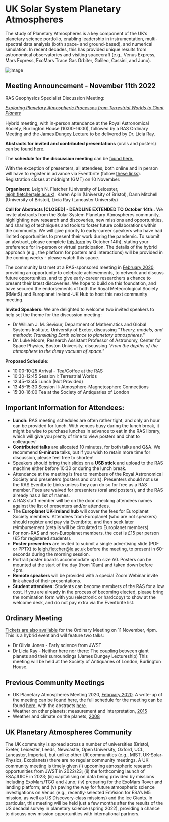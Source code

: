 # UK Solar System Planetary Atmospheres

The study of Planetary Atmospheres is a key component of the UK’s planetary science portfolio, enabling leadership in instrumentation, multi-spectral data analysis (both space- and ground-based), and numerical simulation.  In recent decades, this has provided unique results from astronomical observatories and visiting spacecraft (e.g., Venus Express, Mars Express, ExoMars Trace Gas Orbiter, Galileo, Cassini, and Juno).  

![image](https://user-images.githubusercontent.com/4047392/182591493-bda24ebf-347c-4e2c-8fa1-613bd89014cb.png)

## Meeting Announcement - November 11th 2022

RAS Geophysics Specialist Discussion Meeting:  

[*Exploring Planetary Atmospheric Processes from Terrestrial Worlds to Giant Planets*](https://ras.ac.uk/events-and-meetings/ras-meetings/exploring-planetary-atmospheric-processes-terrestrial-worlds-giant)

Hybrid meeting, with in-person attendance at the Royal Astronomical Society, Burlington House (10:00-16:00), followed by a RAS Ordinary Meeting and the [James Dungey Lecture](https://ras.ac.uk/awards-and-grants/awards/2276-james-dungey-lecture) to be delivered by Dr. Licia Ray.

**Abstracts for invited and contributed presentations** (orals and posters) can be [found here.](abstracts.md)

The **schedule for the discussion meeting** can be [found here.](schedule2022.md)

With the exception of presenters, all attendees, both online and in person will have to register in advance via Eventbrite (follow [these links](https://ras.ac.uk/events-and-meetings/ras-meetings/exploring-planetary-atmospheric-processes-terrestrial-worlds-giant)).  Registration closes at midnight (GMT) on 10 November.

**Organisers:**  Leigh N. Fletcher (University of Leicester, leigh.fletcher@le.ac.uk),  Karen Aplin (University of Bristol), Dann Mitchell (University of Bristol), Licia Ray (Lancaster University)   

**Call for Abstracts [CLOSED] - DEADLINE EXTENDED TO October 14th:**. We invite abstracts from the Solar System Planetary Atmospheres community, highlighting new research and discoveries, new missions and opportunities, and sharing of techniques and tools to foster future collaborations within the community.  We will give priority to early-career speakers who have had limited opportunities to present their work during the pandemic.  To submit an abstract, please complete [this form](https://forms.office.com/Pages/ResponsePage.aspx?id=MH_ksn3NTkql2rGM8aQVGxN8Wl3UNtNPs5DGMjd0UFdUNzFFUzZVWEU2NDA4MDNEME5DVDcxRTRRRi4u) by October 14th), stating your preference for in-person or virtual participation.  The details of the hybrid approach (e.g., the platform for posters and interactions) will be provided in the coming weeks - please watch this space.

The community last met at a RAS-sponsored meeting in [February 2020](https://doi.org/10.1093/astrogeo/ataa040), providing an opportunity to celebrate achievements, to network and discuss future opportunities, and to give early-career researchers a chance to present their latest discoveries.  We hope to build on this foundation, and have secured the endorsements of both the Royal Meteorological Society (RMetS) and Europlanet Ireland-UK Hub to host this next community meeting.  

**Invited Speakers:** We are delighted to welcome two invited speakers to help set the theme for the discussion meeting:
* Dr William J. M. Seviour, Department of Mathematics and Global Systems Institute, University of Exeter, discussing *"Theory, models, and methods: Translating Earth science to planetary atmospheres."*
* Dr. Luke Moore, Research Assistant Professor of Astronomy, Center for Space Physics, Boston University, discussing *"From the depths of the atmosphere to the dusty vacuum of space."*

**Proposed Schedule:**
* 10:00-10:25 Arrival - Tea/Coffee at the RAS
* 10:30-12:45 Session I: Terrestrial Worlds
* 12:45-13:45 Lunch (Not Provided)
* 13:45-15:30 Session II: Atmosphere-Magnetosphere Connections
* 15:30-16:00 Tea at the Society of Antiquaries of London

## Important Information for Attendees:
* **Lunch:** RAS meeting schedules are often rather tight, and only an hour can be provided for lunch.  With venues busy during the lunch break, it might be wise to purchase lunches in advance to eat in the RAS library, which will give you plenty of time to view posters and chat to colleagues!
* **Contributed talks** are allocated 10 minutes, for both talks and Q&A.  We recommend **8-minute** talks, but if you wish to retain more time for discussion, please feel free to shorten!
* Speakers should bring their slides on a **USB stick** and upload to the RAS machine either before 10:30 or during the lunch break.
* Attendance at the meeting is free to members of the Royal Astronomical Society and presenters (posters and orals).  Presenters should not use the RAS Eventbrite Links unless they can do so for free as a RAS member.  Fees are waived for presenters (oral and posters), and the RAS already has a list of names.  
* A RAS staff member will be on the door checking attendees names against the list of presenters and/or attendees.
* The **Europlanet UK-Ireland hub** will cover the fees for Europlanet Society members. Attendees from Europlanet (who are not speakers) should register and pay via Eventbrite, and then seek later reimbursement (details will be circulated to Europlanet members).
* For non-RAS and non-Europlanet members, the cost is £15 per person (£5 for registered students).
* **Poster presenters** are invited to submit a single advertising slide (PDF or PPTX) to leigh.fletcher@le.ac.uk before the meeting, to present in 60-seconds during the morning session.
* Portrait poster boards accommodate up to size A0.  Posters can be mounted at the start of the day (from 10am) and taken down before 4pm.
* **Remote speakers** will be provided with a special Zoom Webinar invite link ahead of their presentations.
* **Student attendees:** Students can become members of the RAS for a low cost.  If you are already in the process of becoming elected, please bring the nomination form with you (electronic or hardcopy) to show at the welcome desk, and do not pay extra via the Eventbrite list.

## Ordinary Meeting
[Tickets are also available](https://ras.ac.uk/events-and-meetings/ras-meetings/ras-ordinary-meeting-november-2022) for the Ordinary Meeting on 11 November, 4pm. This is a hybrid event and will feature two talks:
* Dr Olivia Jones - Early science from JWST
* Dr Licia Ray - Neither here nor there: The coupling between giant planets and their surroundings (James Dungey Lectureship)
This meeting will be held at the Society of Antiquaries of London, Burlington House. 

## Previous Community Meetings

* UK Planetary Atmospheres Meeting 2020, [February 2020](https://doi.org/10.1093/astrogeo/ataa040).  A write-up of the meeting can be found [here](UKSSPA2020_astrogeo_fletcher.pdf), the full schedule for the meeting can be found [here](meeting2020.md), with the abstracts [here](UKSSPA2020_programme.pdf). 
* Weather on other planets: measurement and interpretation, [2015](https://rmets.onlinelibrary.wiley.com/doi/10.1002/wea.2761)
* Weather and climate on the planets, [2008](https://rmets.onlinelibrary.wiley.com/doi/10.1002/wea.273)  

## UK Planetary Atmospheres Community

The UK community is spread across a number of universities (Bristol, Exeter, Leicester, Leeds, Newcastle, Open University, Oxford, UCL, Lancaster, Imperial), but unlike other UK communities (e.g., MIST, UK-Solar-Physics, Exoplanets) there are no regular community meetings.   A UK community meeting is timely given (i) upcoming atmospheric research opportunities from JWST in 2022/23; (ii) the forthcoming launch of ESA/JUICE in 2023; (iii) capitalising on data being provided by missions including ExoMars/TGO and Juno; (iv) preparing for the ExoMars Rover and landing platform; and (v) paving the way for future atmospheric science investigations on Venus (e.g., recently-selected EnVision for ESA’s M5 mission, as well as US Discovery-class missions) and the Ice Giants.  In particular, this meeting will be held just a few months after the results of the US decadal survey in planetary science (spring 2022), providing a chance to discuss new mission opportunities with international partners.  
